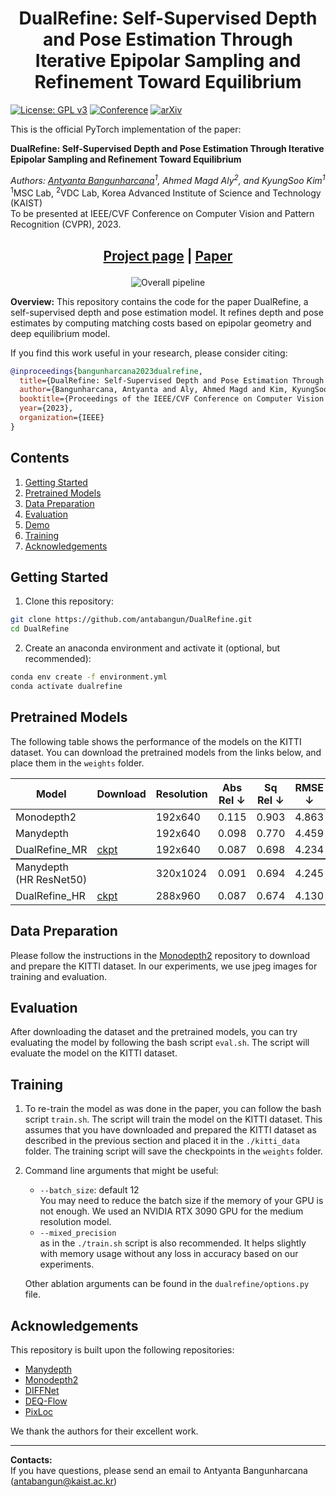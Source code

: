 <h1 align="center"> DualRefine: Self-Supervised Depth and Pose Estimation Through Iterative Epipolar Sampling and Refinement Toward Equilibrium
</h1>


[![License: GPL v3](https://img.shields.io/badge/License-GPLv3-blue.svg)](https://www.gnu.org/licenses/gpl-3.0)
[![Conference](https://img.shields.io/badge/CVPR-2023-blue)](https://cvpr2023.thecvf.com/)
[![arXiv](https://img.shields.io/badge/arXiv-Coming_Soon-b31b1b)](https://arxiv.org/)

This is the official PyTorch implementation of the paper:

**DualRefine: Self-Supervised Depth and Pose Estimation Through Iterative Epipolar Sampling and Refinement Toward Equilibrium**

*Authors: [Antyanta Bangunharcana](https://antabangun.github.io/)<sup>1</sup>, Ahmed Magd Aly<sup>2</sup>, and KyungSoo Kim<sup>1</sup>*  
<sup>1</sup>MSC Lab, <sup>2</sup>VDC Lab, Korea Advanced Institute of Science and Technology (KAIST)  
To be presented at IEEE/CVF Conference on Computer Vision and Pattern Recognition (CVPR), 2023.


<!-- ## Abstract

Self-supervised multi-frame depth estimation achieves high accuracy by computing matching costs of pixel correspondences between adjacent frames, injecting geometric information into the network. These pixel-correspondence candidates are computed based on the relative pose estimates between the frames. Accurate pose predictions are essential for precise matching cost computation as they influence the epipolar geometry. Furthermore, improved depth estimates can, in turn, be used to align pose estimates.

Inspired by traditional structure-from-motion (SfM) principles, we propose the DualRefine model, which tightly couples depth and pose estimation through a feedback loop. Our novel update pipeline uses a deep equilibrium model framework to iteratively refine depth estimates and a hidden state of feature maps by computing local matching costs based on epipolar geometry. Importantly, we used the refined depth estimates and feature maps to compute pose updates at each step. This update in the pose estimates slowly alters the epipolar geometry during the refinement process. Experimental results on the KITTI dataset demonstrate competitive depth prediction and odometry prediction performance surpassing published self-supervised baselines. -->

<h2 align="center">

[Project page](https://antabangun.github.io/projects/DualRefine/) | [Paper](https://arxiv.org/abs/2304.03560)

</h2>

<p align="center">
  <img src="https://dl.dropboxusercontent.com/s/6uq2ppv2o6uwsn5/DualRefine.jpg" alt="Overall pipeline" />
</p>

**Overview:**
This repository contains the code for the paper DualRefine, a self-supervised depth and pose estimation model. It refines depth and pose estimates by computing matching costs based on epipolar geometry and deep equilibrium model.

<!-- **Contributions**
* We propose a novel self-supervised depth and pose estimation model, DualRefine, which iteratively refines depth and pose estimates by computing matching costs based on epipolar geometry. -->


If you find this work useful in your research, please consider citing:  
```bibtex
@inproceedings{bangunharcana2023dualrefine,
  title={DualRefine: Self-Supervised Depth and Pose Estimation Through Iterative Epipolar Sampling and Refinement Toward Equilibrium},
  author={Bangunharcana, Antyanta and Aly, Ahmed Magd and Kim, KyungSoo},
  booktitle={Proceedings of the IEEE/CVF Conference on Computer Vision and Pattern Recognition (CVPR)},
  year={2023},
  organization={IEEE}
}
```

## Contents

1. [Getting Started](#getting-started)
2. [Pretrained Models](#pretrained-models)
3. [Data Preparation](#data-preparation)
4. [Evaluation](#evaluation)
5. [Demo](#demo)
6. [Training](#training)
7. [Acknowledgements](#acknowledgements)

## Getting Started

1. Clone this repository:

```bash
git clone https://github.com/antabangun/DualRefine.git
cd DualRefine
```

2. Create an anaconda environment and activate it (optional, but recommended):
```bash
conda env create -f environment.yml
conda activate dualrefine
```

## Pretrained Models

The following table shows the performance of the models on the KITTI dataset. You can download the pretrained models from the links below, and place them in the `weights` folder.

<table>
  <thead>
    <tr>
        <th>Model</th>
        <th>Download</th>
        <th>Resolution</th>
        <th>Abs Rel ↓</th>
        <th>Sq Rel ↓</th>
        <th>RMSE ↓</th>
        <th>RMSE log ↓</th>
        <th>a1 ↑</th>
        <th>a2 ↑</th>
        <th>a3 ↑</th>
    </tr>
    </thead>
  <tbody>
    <tr>
      <td>Monodepth2</td>
      <td></td>
      <td>192x640</td>
      <td>0.115</td>
      <td>0.903</td>
      <td>4.863</td>
      <td>0.193</td>
      <td>0.877</td>
      <td>0.958</td>
      <td>0.980</td>
    </tr>
    <tr>
      <td>Manydepth</td>
      <td></td>
      <td>192x640</td>
      <td>0.098</td>
      <td>0.770</td>
      <td>4.459</td>
      <td>0.176</td>
      <td>0.900</td>
      <td>0.965</td>
      <td>0.983</td>
    </tr>
    <!-- ... -->
    <tr style="background-color: #fafdfb;">
      <td>DualRefine_MR</td>
      <td><a href="https://www.dropbox.com/s/sp7aj09gfo9jdrh/DualRefine_MR.zip?dl=0">ckpt</a></td>
      <td>192x640</td>
      <td>0.087</td>
      <td>0.698</td>
      <td>4.234</td>
      <td>0.170</td>
      <td>0.914</td>
      <td>0.967</td>
      <td>0.983</td>
    </tr>
    <tr style="border-top: 2px solid #333;">
      <td>Manydepth (HR ResNet50)</td>
      <td></td>
      <td>320x1024</td>
      <td>0.091</td>
      <td>0.694</td>
      <td>4.245</td>
      <td>0.171</td>
      <td>0.911</td>
      <td>0.968</td>
      <td>0.983</td>
    </tr>
    <tr style="background-color: #fafdfb;">
      <td>DualRefine_HR</td>
      <td><a href="https://www.dropbox.com/s/3ak2crtw38s2v8h/DualRefine_HR.zip?dl=0">ckpt</a></td>
      <td>288x960</td>
      <td>0.087</td>
      <td>0.674</td>
      <td>4.130</td>
      <td>0.167</td>
      <td>0.915</td>
      <td>0.969</td>      
      <td>0.984</td>
    </tr>
  </tbody>
</table>


## Data Preparation
Please follow the instructions in the [Monodepth2](https://github.com/nianticlabs/monodepth2#-kitti-training-data) repository to download and prepare the KITTI dataset.
In our experiments, we use jpeg images for training and evaluation.

## Evaluation

After downloading the dataset and the pretrained models, you can try evaluating the model by following the bash script `eval.sh`. 
The script will evaluate the model on the KITTI dataset.

<!-- ## Demo

0. Download a raw KITTI sequence from [here](http://www.cvlibs.net/datasets/kitti/raw_data.php), or simply use the sequences that are already included in the `./kitti_data` folder.

To run the demo, you can run  
```bash
python demo.py --load_weights_folder weights/DualRefine_MR
```  
  The script will run the model on the KITTI dataset.
  - You can also visualize the resulting 3D point cloud by adding  
    `--viz3d`  
    to the command line arguments. Note that this requires the [Open3D](http://www.open3d.org/) library to be installed via `pip install open3d`.   -->

## Training

1. To re-train the model as was done in the paper, you can follow the bash script `train.sh`. The script will train the model on the KITTI dataset. 
This assumes that you have downloaded and prepared the KITTI dataset as described in the previous section and placed it in the `./kitti_data` folder.
The training script will save the checkpoints in the `weights` folder.


2. Command line arguments that might be useful:
   - `--batch_size`: default 12  
     You may need to reduce the batch size if the memory of your GPU is not enough. We used an NVIDIA RTX 3090 GPU for the medium resolution model.  
   - `--mixed_precision`  
   as in the `./train.sh` script is also recommended. It helps slightly with memory usage without any loss in accuracy based on our experiments.  
   
   Other ablation arguments can be found in the `dualrefine/options.py` file.




## Acknowledgements
This repository is built upon the following repositories:
- [Manydepth](https://github.com/nianticlabs/manydepth)
- [Monodepth2](https://github.com/nianticlabs/monodepth2)
- [DIFFNet](https://github.com/brandleyzhou/DIFFNet)
- [DEQ-Flow](https://github.com/locuslab/deq-flow)
- [PixLoc](https://github.com/cvg/pixloc)  

We thank the authors for their excellent work.

-------
**Contacts:**  
If you have questions, please send an email to Antyanta Bangunharcana (antabangun@kaist.ac.kr)